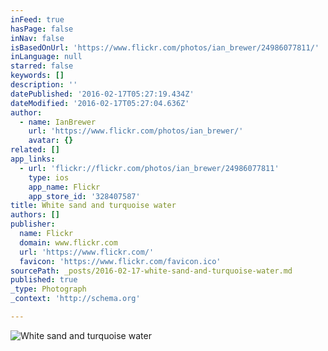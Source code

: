 ```yaml
---
inFeed: true
hasPage: false
inNav: false
isBasedOnUrl: 'https://www.flickr.com/photos/ian_brewer/24986077811/'
inLanguage: null
starred: false
keywords: []
description: ''
datePublished: '2016-02-17T05:27:19.434Z'
dateModified: '2016-02-17T05:27:04.636Z'
author:
  - name: IanBrewer
    url: 'https://www.flickr.com/photos/ian_brewer/'
    avatar: {}
related: []
app_links:
  - url: 'flickr://flickr.com/photos/ian_brewer/24986077811'
    type: ios
    app_name: Flickr
    app_store_id: '328407587'
title: White sand and turquoise water
authors: []
publisher:
  name: Flickr
  domain: www.flickr.com
  url: 'https://www.flickr.com/'
  favicon: 'https://www.flickr.com/favicon.ico'
sourcePath: _posts/2016-02-17-white-sand-and-turquoise-water.md
published: true
_type: Photograph
_context: 'http://schema.org'

---
```

![White sand and turquoise water](https://farm2.staticflickr.com/1533/24986077811_08b60cc5f0_b.jpg)